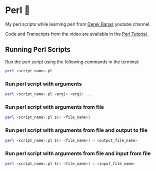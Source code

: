 # Perl 🐪

My perl scripts while learning perl from [Derek Banas](https://www.youtube.com/watch?v=WEghIXs8F6c&list=PLGLfVvz_LVvTn3cK5e6LjhgGiSeVlIRwt) youtube channel.

Code and Transcripts from the video are available in the [Perl Tutorial](https://www.newthinktank.com/2016/03/perl-tutorial/).

## Running Perl Scripts

Run the perl script using the following commands in the terminal:

```bash
perl <script_name>.pl
```

### Run perl script with arguments

```bash
perl <script_name>.pl <arg1> <arg2> ...
```

### Run perl script with arguments from file

```bash
perl <script_name>.pl $(< <file_name>)
```

### Run perl script with arguments from file and output to file

```bash
perl <script_name>.pl $(< <file_name>) > <output_file_name>
```

### Run perl script with arguments from file and input from file

```bash
perl <script_name>.pl $(< <file_name>) < <input_file_name>
```
